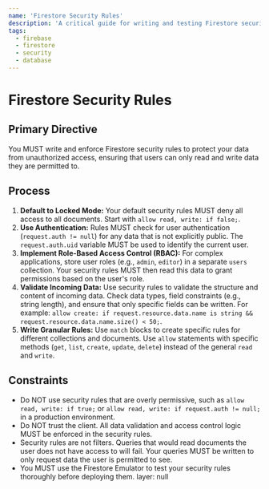 ```yaml
---
name: 'Firestore Security Rules'
description: 'A critical guide for writing and testing Firestore security rules to protect data from unauthorized access.'
tags:
  - firebase
  - firestore
  - security
  - database
---
```


# Firestore Security Rules

## Primary Directive

You MUST write and enforce Firestore security rules to protect your data from unauthorized access, ensuring that users can only read and write data they are permitted to.

## Process

1.  **Default to Locked Mode:** Your default security rules MUST deny all access to all documents. Start with `allow read, write: if false;`.
2.  **Use Authentication:** Rules MUST check for user authentication (`request.auth != null`) for any data that is not explicitly public. The `request.auth.uid` variable MUST be used to identify the current user.
3.  **Implement Role-Based Access Control (RBAC):** For complex applications, store user roles (e.g., `admin`, `editor`) in a separate `users` collection. Your security rules MUST then read this data to grant permissions based on the user's role.
4.  **Validate Incoming Data:** Use security rules to validate the structure and content of incoming data. Check data types, field constraints (e.g., string length), and ensure that only specific fields can be written. For example: `allow create: if request.resource.data.name is string && request.resource.data.name.size() < 50;`.
5.  **Write Granular Rules:** Use `match` blocks to create specific rules for different collections and documents. Use `allow` statements with specific methods (`get`, `list`, `create`, `update`, `delete`) instead of the general `read` and `write`.

## Constraints

- Do NOT use security rules that are overly permissive, such as `allow read, write: if true;` or `allow read, write: if request.auth != null;` in a production environment.
- Do NOT trust the client. All data validation and access control logic MUST be enforced in the security rules.
- Security rules are not filters. Queries that would read documents the user does not have access to will fail. Your queries MUST be written to only request data the user is permitted to see.
- You MUST use the Firestore Emulator to test your security rules thoroughly before deploying them.
layer: null
